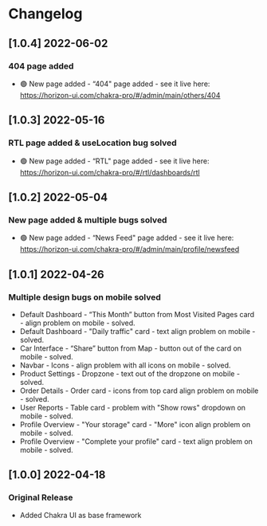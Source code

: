 # Changelog

## [1.0.4] 2022-06-02

### 404 page added

- 🟢 New page added - “404" page added - see it live here: https://horizon-ui.com/chakra-pro/#/admin/main/others/404

## [1.0.3] 2022-05-16

### RTL page added & useLocation bug solved

- 🟢 New page added - “RTL" page added - see it live here: https://horizon-ui.com/chakra-pro/#/rtl/dashboards/rtl

## [1.0.2] 2022-05-04

### New page added & multiple bugs solved

- 🟢 New page added - “News Feed" page added - see it live here: https://horizon-ui.com/chakra-pro/#/admin/main/profile/newsfeed

## [1.0.1] 2022-04-26

### Multiple design bugs on mobile solved

- Default Dashboard - “This Month” button from Most Visited Pages card - align problem on mobile - solved.
- Default Dashboard - "Daily traffic" card - text align problem on mobile - solved.
- Car Interface - “Share” button from Map - button out of the card on mobile - solved.
- Navbar - Icons - align problem with all icons on mobile - solved.
- Product Settings - Dropzone - text out of the dropzone on mobile - solved.
- Order Details - Order card - icons from top card align problem on mobile - solved.
- User Reports - Table card - problem with "Show rows" dropdown on mobile - solved.
- Profile Overview - "Your storage" card - "More" icon align problem on mobile - solved.
- Profile Overview - "Complete your profile" card - text align problem on mobile - solved.

## [1.0.0] 2022-04-18

### Original Release

- Added Chakra UI as base framework

